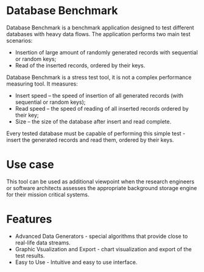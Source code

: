 # Database Benchmark

Database Benchmark is a benchmark application designed to test different databases with heavy data flows. The application performs two main test scenarios:

- Insertion of large amount of randomly generated records with sequential or random keys;
- Read of the inserted records, ordered by their keys.

Database Benchmark is a stress test tool, it is not a complex performance measuring tool. It measures:

- Insert speed – the speed of insertion of all generated records (with sequential or random keys);
- Read speed – the speed of reading of all inserted records ordered by their key;
- Size – the size of the database after insert and read complete.

Every tested database must be capable of performing this simple test - insert the generated records and read them, ordered by their keys.

# Use case
This tool can be used as additional viewpoint when the research engineers or software architects assesses the appropriate background storage engine for their mission critical systems.

# Features
- Advanced Data Generators - special algorithms that provide close to real-life data streams.
- Graphic Vsualization and Export - chart visualization and export of the test results.
- Easy to Use - Intuitive and easy to use interface.
